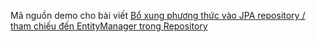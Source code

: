 Mã nguồn demo cho bài viết [Bổ xung phương thức vào JPA repository / tham chiếu đến EntityManager trong Repository](https://techmaster.vn/posts/preview/36447/truy-cap-vao-entitymanager-voi-spring-data-jpa)
